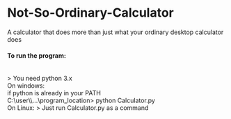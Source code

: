 # Not-So-Ordinary-Calculator
  
A calculator that does more than just what your ordinary desktop calculator does
  
#### To run the program: 
  <br>
> You need python 3.x
  <br>
  On windows:
  <br>
  if python is already in your PATH
  <br>
  C:\user\\...\program_location> python Calculator.py<br>
  On Linux:
> Just run Calculator.py as a command
